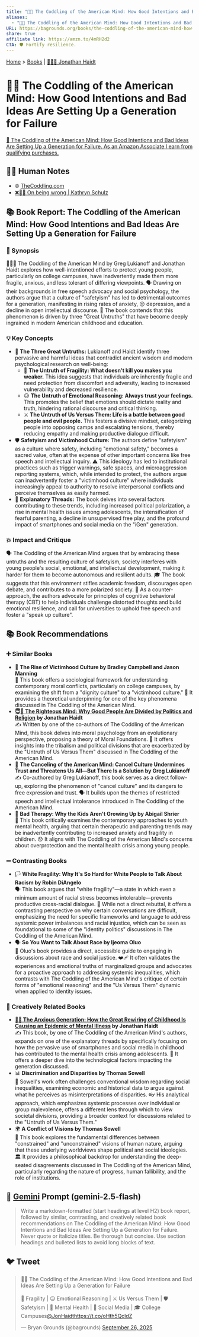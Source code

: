 ```yaml
---
title: "🤕👶 The Coddling of the American Mind: How Good Intentions and Bad Ideas Are Setting Up a Generation for Failure"
aliases:
  - "🤕👶 The Coddling of the American Mind: How Good Intentions and Bad Ideas Are Setting Up a Generation for Failure"
URL: https://bagrounds.org/books/the-coddling-of-the-american-mind-how-good-intentions-and-bad-ideas-are-setting-up-a-generation-for-failure
share: true
affiliate link: https://amzn.to/4mRH2d2
CTA: 🛡️ Fortify resilience.
---
```

[Home](../index.md) > [Books](./index.md) | [🧠🤝🐘 Jonathan Haidt](../people/jonathan-haidt.md)  
# 🤕👶 The Coddling of the American Mind: How Good Intentions and Bad Ideas Are Setting Up a Generation for Failure  
[🛒 The Coddling of the American Mind: How Good Intentions and Bad Ideas Are Setting Up a Generation for Failure. As an Amazon Associate I earn from qualifying purchases.](https://amzn.to/4mRH2d2)  
  
## 📝🐒 Human Notes  
- 🌐 [TheCoddling.com](https://www.thecoddling.com)  
- [❌🤔💡 On being wrong | Kathryn Schulz](../videos/on-being-wrong-kathryn-schulz.md)  
  
## 📚 Book Report: The Coddling of the American Mind: How Good Intentions and Bad Ideas Are Setting Up a Generation for Failure  
  
### 📝 Synopsis  
  
 🧑‍🤝‍🧑 The Coddling of the American Mind by Greg Lukianoff and Jonathan Haidt explores how well-intentioned efforts to protect young people, particularly on college campuses, have inadvertently made them more fragile, anxious, and less tolerant of differing viewpoints. 🗣️ Drawing on their backgrounds in free speech advocacy and social psychology, the authors argue that a culture of "safetyism" has led to detrimental outcomes for a generation, manifesting in rising rates of anxiety, 😔 depression, and a decline in open intellectual discourse. 💭 The book contends that this phenomenon is driven by three "Great Untruths" that have become deeply ingrained in modern American childhood and education.  
  
### 💡 Key Concepts  
  
* 🤥 **The Three Great Untruths:** Lukianoff and Haidt identify three pervasive and harmful ideas that contradict ancient wisdom and modern psychological research on well-being:  
    * 💪 **The Untruth of Fragility: What doesn't kill you makes you weaker.** This idea suggests that individuals are inherently fragile and need protection from discomfort and adversity, leading to increased vulnerability and decreased resilience.  
    * 😥 **The Untruth of Emotional Reasoning: Always trust your feelings.** This promotes the belief that emotions should dictate reality and truth, hindering rational discourse and critical thinking.  
    * ⚔️ **The Untruth of Us Versus Them: Life is a battle between good people and evil people.** This fosters a divisive mindset, categorizing people into opposing camps and escalating tensions, thereby reducing empathy and making productive dialogue difficult.  
* 🛡️ **Safetyism and Victimhood Culture:** The authors define "safetyism" as a culture where safety, including "emotional safety," becomes a sacred value, often at the expense of other important concerns like free speech and intellectual inquiry. ⚠️ This ideology has led to institutional practices such as trigger warnings, safe spaces, and microaggression reporting systems, which, while intended to protect, the authors argue can inadvertently foster a "victimhood culture" where individuals increasingly appeal to authority to resolve interpersonal conflicts and perceive themselves as easily harmed.  
* 🧵 **Explanatory Threads:** The book delves into several factors contributing to these trends, including increased political polarization, a rise in mental health issues among adolescents, the intensification of fearful parenting, a decline in unsupervised free play, and the profound impact of smartphones and social media on the "iGen" generation.  
  
### 💥 Impact and Critique  
  
🗣️ The Coddling of the American Mind argues that by embracing these untruths and the resulting culture of safetyism, society interferes with young people's social, emotional, and intellectual development, making it harder for them to become autonomous and resilient adults. 🎓 The book suggests that this environment stifles academic freedom, discourages open debate, and contributes to a more polarized society. 🧠 As a counter-approach, the authors advocate for principles of cognitive behavioral therapy (CBT) to help individuals challenge distorted thoughts and build emotional resilience, and call for universities to uphold free speech and foster a "speak up culture".  
  
## 📚 Book Recommendations  
  
### ➕ Similar Books  
  
* 👥 **The Rise of Victimhood Culture by Bradley Campbell and Jason Manning**  
    📖 This book offers a sociological framework for understanding contemporary moral conflicts, particularly on college campuses, by examining the shift from a "dignity culture" to a "victimhood culture." 🔑 It provides a theoretical underpinning for one of the key phenomena discussed in The Coddling of the American Mind.  
* **[😇🧠 The Righteous Mind: Why Good People Are Divided by Politics and Religion](./the-righteous-mind.md) by Jonathan Haidt**  
    ✍️ Written by one of the co-authors of The Coddling of the American Mind, this book delves into moral psychology from an evolutionary perspective, proposing a theory of Moral Foundations. 🤯 It offers insights into the tribalism and political divisions that are exacerbated by the "Untruth of Us Versus Them" discussed in The Coddling of the American Mind.  
* 🚫 **The Canceling of the American Mind: Cancel Culture Undermines Trust and Threatens Us All—But There Is a Solution by Greg Lukianoff**  
    ✍️ Co-authored by Greg Lukianoff, this book serves as a direct follow-up, exploring the phenomenon of "cancel culture" and its dangers to free expression and trust. 🗣️ It builds upon the themes of restricted speech and intellectual intolerance introduced in The Coddling of the American Mind.  
* 💊 **Bad Therapy: Why the Kids Aren't Growing Up by Abigail Shrier**  
    🤔 This book critically examines the contemporary approaches to youth mental health, arguing that certain therapeutic and parenting trends may be inadvertently contributing to increased anxiety and fragility in children. 😟 It aligns with The Coddling of the American Mind's concerns about overprotection and the mental health crisis among young people.  
  
### ➖ Contrasting Books  
  
* 🏳️ **White Fragility: Why It's So Hard for White People to Talk About Racism by Robin DiAngelo**  
    🗣️ This book argues that "white fragility"—a state in which even a minimum amount of racial stress becomes intolerable—prevents productive cross-racial dialogue. 🤝 While not a direct rebuttal, it offers a contrasting perspective on why certain conversations are difficult, emphasizing the need for specific frameworks and language to address systemic power imbalances and racial injustice, which can be seen as foundational to some of the "identity politics" discussions in The Coddling of the American Mind.  
* 🗣️ **So You Want to Talk About Race by Ijeoma Oluo**  
    📖 Oluo's book provides a direct, accessible guide to engaging in discussions about race and social justice. ❤️‍🩹 It often validates the experiences and emotional truths of marginalized groups and advocates for a proactive approach to addressing systemic inequalities, which contrasts with The Coddling of the American Mind's critique of certain forms of "emotional reasoning" and the "Us Versus Them" dynamic when applied to identity issues.  
  
### 🎨 Creatively Related Books  
  
* **[📱😥 The Anxious Generation: How the Great Rewiring of Childhood Is Causing an Epidemic of Mental Illness](./the-anxious-generation-how-the-great-rewiring-of-childhood-is-causing-an-epidemic-of-mental-illness.md) by Jonathan Haidt**  
    ✍️ This book, by one of The Coddling of the American Mind's authors, expands on one of the explanatory threads by specifically focusing on how the pervasive use of smartphones and social media in childhood has contributed to the mental health crisis among adolescents. 🔎 It offers a deeper dive into the technological factors impacting the generation discussed.  
* 📊 **Discrimination and Disparities by Thomas Sowell**  
    🤔 Sowell's work often challenges conventional wisdom regarding social inequalities, examining economic and historical data to argue against what he perceives as misinterpretations of disparities. 👓 His analytical approach, which emphasizes systemic processes over individual or group malevolence, offers a different lens through which to view societal divisions, providing a broader context for discussions related to the "Untruth of Us Versus Them."  
* 🌍 **A Conflict of Visions by Thomas Sowell**  
    📖 This book explores the fundamental differences between "constrained" and "unconstrained" visions of human nature, arguing that these underlying worldviews shape political and social ideologies. 🏛️ It provides a philosophical backdrop for understanding the deep-seated disagreements discussed in The Coddling of the American Mind, particularly regarding the nature of progress, human fallibility, and the role of institutions.  
  
## 💬 [Gemini](https://gemini.google.com) Prompt (gemini-2.5-flash)  
> Write a markdown-formatted (start headings at level H2) book report, followed by similar, contrasting, and creatively related book recommendations on The Coddling of the American Mind: How Good Intentions and Bad Ideas Are Setting Up a Generation for Failure. Never quote or italicize titles. Be thorough but concise. Use section headings and bulleted lists to avoid long blocks of text.  
  
## 🐦 Tweet  
<blockquote class="twitter-tweet" data-theme="dark"><p lang="en" dir="ltr">🤕👶 The Coddling of the American Mind: How Good Intentions and Bad Ideas Are Setting Up a Generation for Failure<br><br>🤕 Fragility | 😥 Emotional Reasoning | ⚔️ Us Versus Them | 🛡️ Safetyism | 🧠 Mental Health | 📱 Social Media | 🎓 College Campuses<a href="https://twitter.com/JonHaidt?ref_src=twsrc%5Etfw">@JonHaidt</a><a href="https://t.co/oHth5QcldZ">https://t.co/oHth5QcldZ</a></p>&mdash; Bryan Grounds (@bagrounds) <a href="https://twitter.com/bagrounds/status/1971452775302316376?ref_src=twsrc%5Etfw">September 26, 2025</a></blockquote> <script async src="https://platform.twitter.com/widgets.js" charset="utf-8"></script>